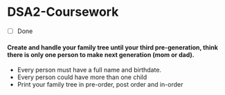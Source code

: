 # DSA2-Coursework
- [ ] Done
#### Create and handle your family tree until your third pre-generation, think there is only one person to make next generation (mom or dad).
- Every person must have a full name and birthdate.
- Every person could have more than one child
- Print your family tree in pre-order, post order and in-order